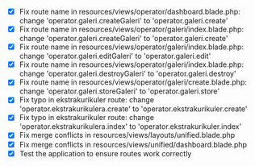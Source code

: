 -   [x] Fix route name in resources/views/operator/dashboard.blade.php: change 'operator.galeri.createGaleri' to 'operator.galeri.create'
-   [x] Fix route name in resources/views/operator/galeri/index.blade.php: change 'operator.galeri.createGaleri' to 'operator.galeri.create'
-   [x] Fix route name in resources/views/operator/galeri/index.blade.php: change 'operator.galeri.editGaleri' to 'operator.galeri.edit'
-   [x] Fix route name in resources/views/operator/galeri/index.blade.php: change 'operator.galeri.destroyGaleri' to 'operator.galeri.destroy'
-   [x] Fix route name in resources/views/operator/galeri/create.blade.php: change 'operator.galeri.storeGaleri' to 'operator.galeri.store'
-   [x] Fix typo in ekstrakurikuler route: change 'operator.ekstrakurikulera.create' to 'operator.ekstrakurikuler.create'
-   [x] Fix typo in ekstrakurikuler route: change 'operator.ekstrakurikulera.index' to 'operator.ekstrakurikuler.index'
-   [x] Fix merge conflicts in resources/views/layouts/unified.blade.php
-   [x] Fix merge conflicts in resources/views/unified/dashboard.blade.php
-   [x] Test the application to ensure routes work correctly
